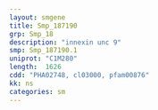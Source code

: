 ```yaml
---
layout: smgene
title: Smp_187190
grp: Smp_18
description: "innexin unc 9"
smp: Smp_187190.1
uniprot: "C1M280"
length:  1626
cdd: "PHA02748, cl03000, pfam00876"
kk: ns
categories: sm
---
```

